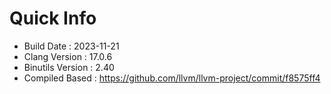 # Quick Info
* Build Date : 2023-11-21
* Clang Version : 17.0.6
* Binutils Version : 2.40
* Compiled Based : https://github.com/llvm/llvm-project/commit/f8575ff4
